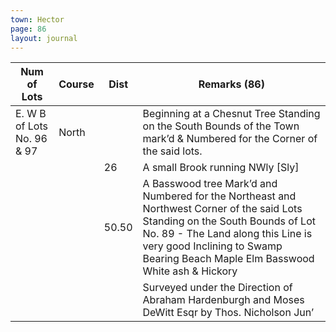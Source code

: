 ```yaml
---
town: Hector
page: 86
layout: journal
---
```


| Num of Lots  | Course  | Dist  | Remarks (86) |
|-|-|-|-|
| E. W B of Lots No. 96 & 97  | North  |  | Beginning at a Chesnut Tree Standing on the South Bounds of the Town mark’d & Numbered for the Corner of the said lots. |
|  |  | 26  | A small Brook running NWly [Sly] |
|  |  | 50.50  | A Basswood tree Mark’d and Numbered for the Northeast and Northwest Corner of the said Lots Standing on the South Bounds of Lot No. 89 - The Land along this Line is very good Inclining to Swamp Bearing Beach Maple Elm Basswood White ash & Hickory |
|  |  |  | Surveyed under the Direction of Abraham Hardenburgh and Moses DeWitt Esqr by Thos. Nicholson Jun’ |
